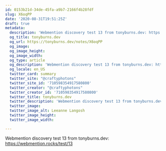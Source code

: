 ```yaml
---
id: 0153b21d-34de-45fa-a9b7-2166f4b28fdf
slug: X6oqPP
date: '2020-08-31T19:51:25Z'
draft: true
metadata:
  description: 'Webmention discovery test 13 from tonyburns.dev: https://webmention.rocks/test/13 '
  og_title: tonyburns.dev
  og_url: https://tonyburns.dev/notes/X6oqPP
  og_image: 
  og_image_height: 
  og_image_width: 
  og_type: article
  og_description: 'Webmention discovery test 13 from tonyburns.dev: https://webmention.rocks/test/13 '
  og_locale: en_US
  twitter_card: summary
  twitter_site: "@craftyphotons"
  twitter_site_id: '710598354917580800'
  twitter_creator: "@craftyphotons"
  twitter_creator_id: '710598354917580800'
  twitter_title: tonyburns.dev
  twitter_description: 'Webmention discovery test 13 from tonyburns.dev: https://webmention.rocks/test/13 '
  twitter_image: 
  twitter_image_alt: Leeanne Langosh
  twitter_image_height: 
  twitter_image_width: 

---
```


Webmention discovery test 13 from tonyburns.dev: https://webmention.rocks/test/13
